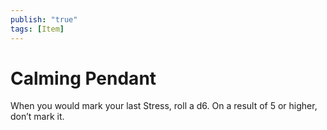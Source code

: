 ```yaml
---
publish: "true"
tags: [Item]
---
```

# Calming Pendant

When you would mark your last Stress, roll a d6. On a result of 5 or higher, don’t mark it.
